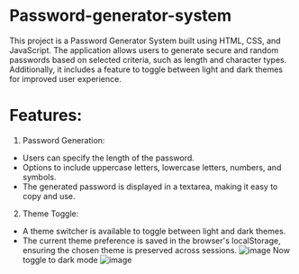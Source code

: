 # Password-generator-system
This project is a Password Generator System built using HTML, CSS, and JavaScript. The application allows users to generate secure and random passwords based on selected criteria, such as length and character types. Additionally, it includes a feature to toggle between light and dark themes for improved user experience.

# Features:
1. Password Generation:
  * Users can specify the length of the password.
  * Options to include uppercase letters, lowercase letters, numbers, and symbols.
  * The generated password is displayed in a textarea, making it easy to copy and use.
2. Theme Toggle:
  * A theme switcher is available to toggle between light and dark themes.
  * The current theme preference is saved in the browser's localStorage, ensuring the chosen theme is preserved across sessions.
![image](https://github.com/mendapararitik/Password-generator-system/assets/136411698/653f2a68-ad04-4cb4-8eba-caed3ecdd1e7)
Now toggle to dark mode
![image](https://github.com/mendapararitik/Password-generator-system/assets/136411698/f201921b-0d37-461a-ba4d-aa6c4df49ffc)


